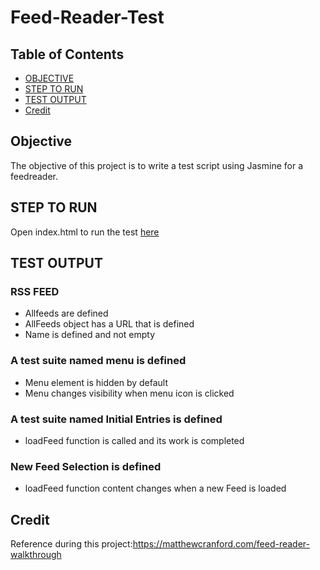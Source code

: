 # Feed-Reader-Test

## Table of Contents

* [OBJECTIVE](#objective)
* [STEP TO RUN](#steptorun)
* [TEST OUTPUT](#testoutput)
* [Credit](#credit)


## Objective

The objective of this project is to write a test script using Jasmine for a feedreader.

## STEP TO RUN
Open index.html to run the test [here](https://cscodeacct.github.io/Feed-Reader-Test/)

## TEST OUTPUT
### RSS FEED
* Allfeeds are defined
* AllFeeds object has a URL that is defined
* Name is defined and not empty

### A test suite named menu is defined
* Menu element is hidden by default
* Menu changes visibility when menu icon is clicked

### A test suite named Initial Entries is defined
* loadFeed function is called and its work is completed

### New Feed Selection is defined
* loadFeed function content changes when a new Feed is loaded

## Credit

 Reference during this project:https://matthewcranford.com/feed-reader-walkthrough
